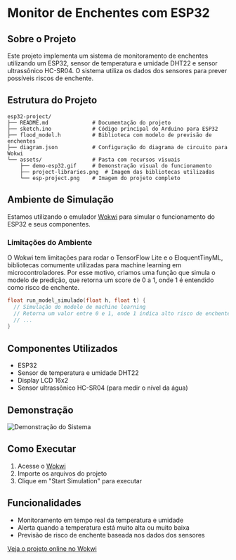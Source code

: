 # Monitor de Enchentes com ESP32

## Sobre o Projeto

Este projeto implementa um sistema de monitoramento de enchentes utilizando um ESP32, sensor de temperatura e umidade DHT22 e sensor ultrassônico HC-SR04. O sistema utiliza os dados dos sensores para prever possíveis riscos de enchente.

## Estrutura do Projeto

```
esp32-project/
├── README.md              # Documentação do projeto
├── sketch.ino             # Código principal do Arduino para ESP32
├── flood_model.h          # Biblioteca com modelo de previsão de enchentes
├── diagram.json           # Configuração do diagrama de circuito para Wokwi
└── assets/                # Pasta com recursos visuais
    ├── demo-esp32.gif     # Demonstração visual do funcionamento
    ├── project-libraries.png  # Imagem das bibliotecas utilizadas
    └── esp-project.png    # Imagem do projeto completo
```

## Ambiente de Simulação

Estamos utilizando o emulador [Wokwi](https://wokwi.com/) para simular o funcionamento do ESP32 e seus componentes.

### Limitações do Ambiente

O Wokwi tem limitações para rodar o TensorFlow Lite e o EloquentTinyML, bibliotecas comumente utilizadas para machine learning em microcontroladores. Por esse motivo, criamos uma função que simula o modelo de predição, que retorna um score de 0 a 1, onde 1 é entendido como risco de enchente.

```cpp
float run_model_simulado(float h, float t) {
  // Simulação do modelo de machine learning
  // Retorna um valor entre 0 e 1, onde 1 indica alto risco de enchente
  // ...
}
```

## Componentes Utilizados

- ESP32
- Sensor de temperatura e umidade DHT22
- Display LCD 16x2
- Sensor ultrassônico HC-SR04 (para medir o nível da água)

## Demonstração

![Demonstração do Sistema](assets/demo-esp32.gif)

## Como Executar

1. Acesse o [Wokwi](https://wokwi.com/)
2. Importe os arquivos do projeto
3. Clique em "Start Simulation" para executar

## Funcionalidades

- Monitoramento em tempo real da temperatura e umidade
- Alerta quando a temperatura está muito alta ou muito baixa
- Previsão de risco de enchente baseada nos dados dos sensores 


[Veja o projeto online no Wokwi](https://wokwi.com/projects/433036530323602433)